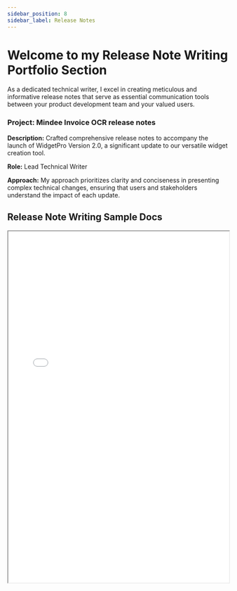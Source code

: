 ```yaml
---
sidebar_position: 8
sidebar_label: Release Notes
---
```


# Welcome to my Release Note Writing Portfolio Section

As a dedicated technical writer, I excel in creating meticulous and informative release notes that serve as essential communication tools between your product development team and your valued users. 

### Project: Mindee Invoice OCR release notes

**Description:** Crafted comprehensive release notes to accompany the launch of WidgetPro Version 2.0, a significant update to our versatile widget creation tool.

**Role:** Lead Technical Writer

**Approach:** My approach prioritizes clarity and conciseness in presenting complex technical changes, ensuring that users and stakeholders understand the impact of each update.

## Release Note Writing Sample Docs

<iframe width="100%" height="800" src="/img/pdf/release.pdf"/>

If you're interested in collaborating on similar projects or require more information, please [reach out](mailto:favourkelvin17@gmail.com). I'm enthusiastic about discussing how I can contribute to creating informative and engaging release notes for your products!

